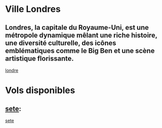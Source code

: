# Ville Londres
## Londres, la capitale du Royaume-Uni, est une métropole dynamique mêlant une riche histoire, une diversité culturelle, des icônes emblématiques comme le Big Ben et une scène artistique florissante.
[londre](../ressources/londre.jpg)

# Vols disponibles 
## [sete](sete.md):
[sete](../ressources/sete.jpg)



